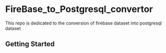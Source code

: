 # FireBase_to_Postgresql_convertor
This repo is dedicated to the conversion of firebase dataset into postgresql dataset

## Getting Started
